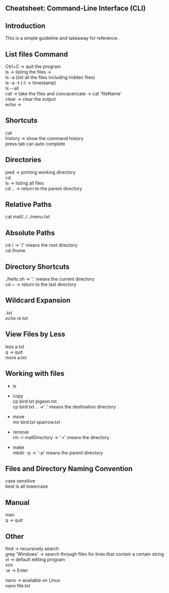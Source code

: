 ## Cheatsheet: Command-Line Interface (CLI)

## Introduction
This is a simple guideline and takeaway for reference.

## List files Command
Ctrl+C -> quit the program <br>
ls -> listing the files ->  <br>
ls -a (list all the files including hidden files)<br>
ls -a -t (-t -> timestamp)<br>
ls --all<br>
cat -> take the files and concacencate -> cat 'fileName'<br>
clear -> clear the output<br>
echo -> <br>

## Shortcuts
cat <br>
history -> show the command history<br>
press tab can auto complete<br>


## Directories
pwd -> printing working directory<br>
cd<br>
ls -> listing all files<br>
cd .. -> return to the parent directory<br>

## Relative Paths
cat mall/../../menu.txt <br>

## Absolute Paths
cd / -> '/' means the root directory<br>
cd /home<br>

## Directory Shortcuts
./hello.sh -> '.' means the current directory<br>
cd ~ -> return to the last directory<br>

## Wildcard Expansion
*.txt<br>
echo re*.txt<br>

## View Files by Less
less a.txt<br>
q -> quit<br>
more a.txt<br>

## Working with files
* ls
* copy <br>
cp bird.txt pigeon.txt<br>
cp bird.txt .. ->'..' means the destination directory <br>

* move <br>
mv bird.txt sparrow.txt<br>

* remove <br>
rm -r mallDirectory -> '-r' means the directory<br>

* make <br>
mkdir -p -> '-p' means the parent directory<br>

## Files and Directory Naming Convention
case sensitive<br>
best is all lowercase<br>

## Manual 
man<br>
q -> quit<br>

## Other
find -> recursively search<br>
grep 'Windows' -> search through files for lines that contain a certain string<br>
vi -> default editing program<br>
vim<br>
:w -> Enter<br>

nano -> available on Linux<br>
nano file.txt<br>